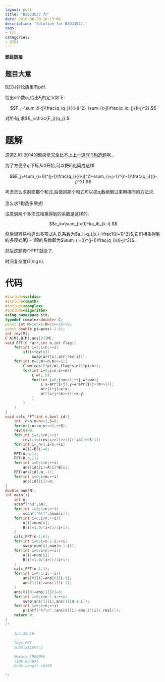```yaml
---
layout: post
title: "BZOJ3527 力"
date: 2016-06-20 16:13:00
description: 'Solution for BZOJ3527.'
tags:
- fft
categories:
- BZOJ
---
```


[**题目链接**](http://www.lydsy.com/JudgeOnline/problem.php?id=3527)

## 题目大意 ##

BZOJ讨论版里有pdf.

给出$n$个数$q_i$,给出$F_j$的定义如下:

$$F_j=\sum_{i<j}\frac{q_iq_j}{(i-j)^2}-\sum_{i>j}\frac{q_iq_j}{(i-j)^2}.$$

对所有$j$,求$E_j=\frac{F_j}{q_j}.$

# 题解

这道ZJOI2014的题感觉完全比不上[上一道FFT构造题](https://kyleyoung-ymj.github.io/HDU-5307)啊...

为了方便令$q_i$下标从$0$开始,可以把$E_j$化简成这样:

$$E_j=\sum_{i=0}^{j-1}\frac{q_i}{(i-j)^2}-\sum_{i=j+1}^{n-1}\frac{q_i}{(i-j)^2}.$$

考虑怎么求前面那个和式,后面的那个和式可以把$q_i$数组倒过来用相同的方法求.

怎么求?构造多项式!

注意到两个多项式相乘得到的系数是这样的:

$$c_k=\sum_{i=0}^ka_ib_{k-i}.$$

然后很容易构造出多项式$A,B$,系数为$a_i=q_i,b_i=\frac1{(i+1)^2}$,它们相乘得到的多项式第$j-1$项的系数即为$\sum_{i=0}^{j-1}\frac{q_i}{(i-j)^2}$.

然后这题套个FFT就没了.

时间复杂度$O(n\lg n)$.

# 代码

```c++
#include<cstdio>
#include<cmath>
#include<complex>
#include<algorithm>
using namespace std;
typedef complex<double> C;
const int N=1e5+5,M=(1<<18)+5;
const double pi=acos(-1.0);
int rev[M];
C A[M],B[M],ans[2][M];
void FFT(C *arr,int n,int flag){
	for(int i=0;i<n;++i)
		if(i<rev[i])
			swap(arr[i],arr[rev[i]]);
	for(int m=2;m<=n;m<<=1){
		C wm(cos(2*pi/m),flag*sin(2*pi/m));
		for(int i=0;i<n;i+=m){
			C w(1,0);
			for(int j=0;j<m>>1;++j,w*=wm){
				C x=arr[i+j],y=w*arr[i+j+(m>>1)];
				arr[i+j]=x+y;
				arr[i+j+(m>>1)]=x-y;
			}
		}
	}
}
void calc_FFT(int n,bool id){
	int _n=n,m=n<<1,S=0;
	for(n=1;n<=m;n<<=1,++S);
	rev[0]=0;
	for(int i=1;i<n;++i)
		rev[i]=(rev[i>>1]>>1)|((i&1)<<S-1);
	for(int i=_n+1;i<n;++i)
		A[i]=B[i]=0;
	FFT(A,n,1);
	FFT(B,n,1);
	for(int i=0;i<n;++i)
		ans[id][i]=A[i]*B[i];
	FFT(ans[id],n,-1);
	for(int i=0;i<m;++i)
		ans[id][i]/=n;
}
double num[N];
int main(){
	int n;
	scanf("%d",&n);
	for(int i=0;i<n;++i)
		scanf("%lf",&num[i]);
	for(int i=0;i<n;++i){
		A[i]=num[i];
		B[i]=1.0/(i+1)/(i+1);
	}
	calc_FFT(n-1,0);
	for(int i=0;i<n-1-i;++i)
		swap(num[i],num[n-1-i]);
	for(int i=0;i<n;++i){
		A[i]=num[i];
		B[i]=1.0/(i+1)/(i+1);
	}
	calc_FFT(n-1,1);
	for(int i=n-1;i;--i){
		ans[0][i]=ans[0][i-1];
		ans[1][i]=ans[1][i-1];
	}
	ans[0][0]=ans[1][0]=0;
	for(int i=0;i<n-1-i;++i)
		swap(ans[1][i],ans[1][n-1-i]);
	for(int i=0;i<n;++i)
		printf("%f\n",(ans[0][i]-ans[1][i]).real());
	return 0;
}
/*
	
	Jun.20.16
	
	Tags:FFT
	Submissions:1
	
	Memory 19000kb
	Time 8356ms
	Code Length 1639B
	
*/
```
